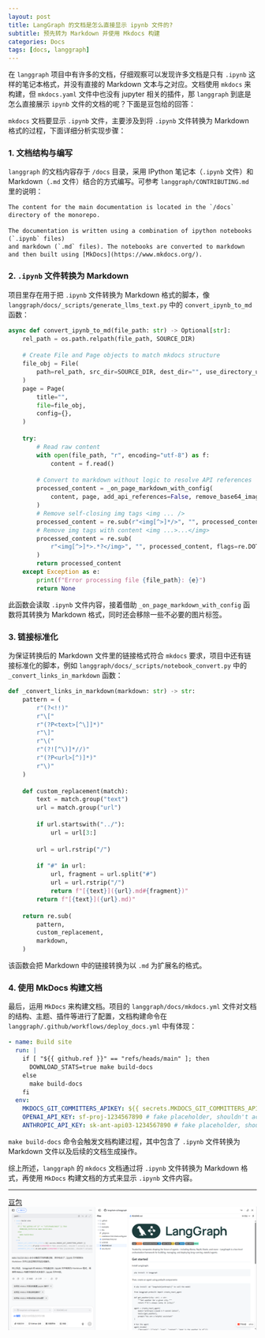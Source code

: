 ```yaml
---
layout: post
title: LangGraph 的文档是怎么直接显示 ipynb 文件的?
subtitle: 预先转为 Markdown 并使用 Mkdocs 构建
categories: Docs
tags: [docs, langgraph]
---
```


在 `langgraph` 项目中有许多的文档，仔细观察可以发现许多文档是只有 `.ipynb` 这样的笔记本格式，并没有直接的 Markdown 文本与之对应。文档使用 `mkdocs` 来构建，但 `mkdocs.yaml` 文件中也没有 jupyter 相关的插件，那 `langgraph` 到底是怎么直接展示 `ipynb` 文件的文档的呢？下面是豆包给的回答：

`mkdocs` 文档要显示 `.ipynb` 文件，主要涉及到将 `.ipynb` 文件转换为 Markdown 格式的过程，下面详细分析实现步骤：

### 1. 文档结构与编写
`langgraph` 的文档内容存于 `/docs` 目录，采用 IPython 笔记本（`.ipynb` 文件）和 Markdown（`.md` 文件）结合的方式编写。可参考 `langgraph/CONTRIBUTING.md` 里的说明：
```
The content for the main documentation is located in the `/docs` directory of the monorepo.

The documentation is written using a combination of ipython notebooks (`.ipynb` files)
and markdown (`.md` files). The notebooks are converted to markdown
and then built using [MkDocs](https://www.mkdocs.org/).
```

### 2. `.ipynb` 文件转换为 Markdown
项目里存在用于把 `.ipynb` 文件转换为 Markdown 格式的脚本，像 `langgraph/docs/_scripts/generate_llms_text.py` 中的 `convert_ipynb_to_md` 函数：
```python
async def convert_ipynb_to_md(file_path: str) -> Optional[str]:
    rel_path = os.path.relpath(file_path, SOURCE_DIR)

    # Create File and Page objects to match mkdocs structure
    file_obj = File(
        path=rel_path, src_dir=SOURCE_DIR, dest_dir="", use_directory_urls=True
    )
    page = Page(
        title="",
        file=file_obj,
        config={},
    )

    try:
        # Read raw content
        with open(file_path, "r", encoding="utf-8") as f:
            content = f.read()

        # Convert to markdown without logic to resolve API references
        processed_content = _on_page_markdown_with_config(
            content, page, add_api_references=False, remove_base64_images=True
        )
        # Remove self-closing img tags <img ... />
        processed_content = re.sub(r"<img[^>]*/>", "", processed_content)
        # Remove img tags with content <img ...>...</img>
        processed_content = re.sub(
            r"<img[^>]*>.*?</img>", "", processed_content, flags=re.DOTALL
        )
        return processed_content
    except Exception as e:
        print(f"Error processing file {file_path}: {e}")
        return None
```
此函数会读取 `.ipynb` 文件内容，接着借助 `_on_page_markdown_with_config` 函数将其转换为 Markdown 格式，同时还会移除一些不必要的图片标签。

### 3. 链接标准化
为保证转换后的 Markdown 文件里的链接格式符合 `mkdocs` 要求，项目中还有链接标准化的脚本，例如 `langgraph/docs/_scripts/notebook_convert.py` 中的 `_convert_links_in_markdown` 函数：
```python
def _convert_links_in_markdown(markdown: str) -> str:
    pattern = (
        r"(?<!!)"
        r"\["
        r"(?P<text>[^\]]*)"
        r"\]"
        r"\("
        r"(?![^\)]*//)"
        r"(?P<url>[^)]*)"
        r"\)"
    )

    def custom_replacement(match):
        text = match.group("text")
        url = match.group("url")

        if url.startswith("../"):
            url = url[3:]

        url = url.rstrip("/")

        if "#" in url:
            url, fragment = url.split("#")
            url = url.rstrip("/")
            return f"[{text}]({url}.md#{fragment})"
        return f"[{text}]({url}.md)"

    return re.sub(
        pattern,
        custom_replacement,
        markdown,
    )
```
该函数会把 Markdown 中的链接转换为以 `.md` 为扩展名的格式。

### 4. 使用 MkDocs 构建文档
最后，运用 `MkDocs` 来构建文档。项目的 `langgraph/docs/mkdocs.yml` 文件对文档的结构、主题、插件等进行了配置，文档构建命令在 `langgraph/.github/workflows/deploy_docs.yml` 中有体现：
```yaml
- name: Build site
  run: |
    if [ "${{ github.ref }}" == "refs/heads/main" ]; then
      DOWNLOAD_STATS=true make build-docs
    else
      make build-docs
    fi
  env:
    MKDOCS_GIT_COMMITTERS_APIKEY: ${{ secrets.MKDOCS_GIT_COMMITTERS_APIKEY }}
    OPENAI_API_KEY: sf-proj-1234567890 # fake placeholder, shouldn't actually be used
    ANTHROPIC_API_KEY: sk-ant-api03-1234567890 # fake placeholder, shouldn't actually be used
```
`make build-docs` 命令会触发文档构建过程，其中包含了 `.ipynb` 文件转换为 Markdown 文件以及后续的文档生成操作。

综上所述，`langgraph` 的 `mkdocs` 文档通过将 `.ipynb` 文件转换为 Markdown 格式，再使用 `MkDocs` 构建文档的方式来显示 `.ipynb` 文件内容。 


---
[豆包](https://www.doubao.com/)
![1748065850876](image/2025-05-24-LangGraph的文档是怎么直接使用ipynb的/1748065850876.png)